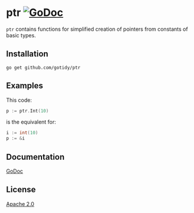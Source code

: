 # ptr [![GoDoc](https://godoc.org/github.com/gotidy/ptr?status.svg)](https://godoc.org/github.com/gotidy/ptr)

`ptr` contains functions for simplified creation of pointers from constants of basic types.

## Installation

`go get github.com/gotidy/ptr`

## Examples

This code:

```go
p := ptr.Int(10)
```

is the equivalent for:

```go
i := int(10)
p := &i  
```

## Documentation

[GoDoc](http://godoc.org/github.com/gotidy/ptr)

## License

[Apache 2.0](https://github.com/gotidy/ptr/blob/master/LICENSE)